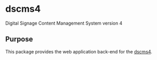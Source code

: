 # dscms4
Digital Signage Content Management System version 4

## Purpose
This package provides the web application back-end for the [dscms4](https://cms.homeinfo.de).

